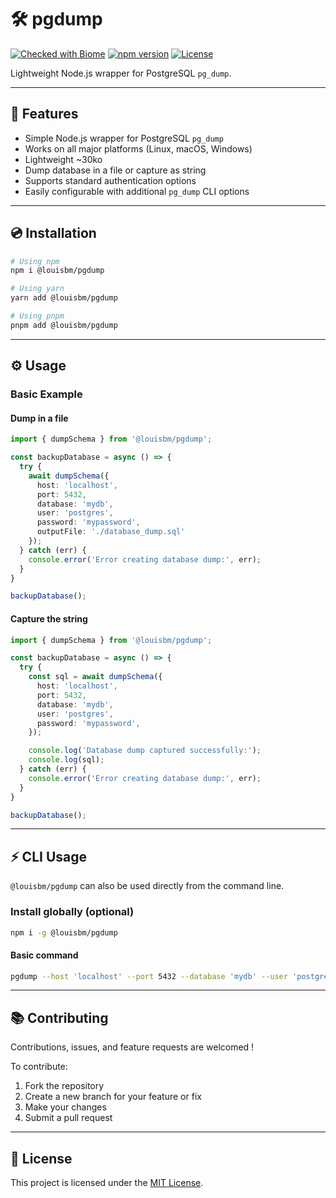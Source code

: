 # 🛠️ pgdump

[![Checked with Biome](https://img.shields.io/badge/Checked_with-Biome-60a5fa?style=flat&logo=biome)](https://biomejs.dev)
[![npm version](https://img.shields.io/npm/v/@louisbm/pgdump?style=flat)](https://www.npmjs.com/package/@louisbm/pgdump)
[![License](https://img.shields.io/npm/l/@louisbm/pgdump?style=flat)](LICENSE)

Lightweight Node.js wrapper for PostgreSQL `pg_dump`.

---

## 🚀 Features

- Simple Node.js wrapper for PostgreSQL `pg_dump`
- Works on all major platforms (Linux, macOS, Windows)
- Lightweight ~30ko
- Dump database in a file or capture as string
- Supports standard authentication options
- Easily configurable with additional `pg_dump` CLI options

---

## 💿 Installation

```bash
# Using npm
npm i @louisbm/pgdump

# Using yarn
yarn add @louisbm/pgdump

# Using pnpm
pnpm add @louisbm/pgdump
```

---

## ⚙️ Usage

### Basic Example

#### Dump in a file
```ts
import { dumpSchema } from '@louisbm/pgdump';

const backupDatabase = async () => {
  try {
    await dumpSchema({
      host: 'localhost',
      port: 5432,
      database: 'mydb',
      user: 'postgres',
      password: 'mypassword',
	  outputFile: './database_dump.sql'
    });
  } catch (err) {
    console.error('Error creating database dump:', err);
  }
}

backupDatabase();
```

#### Capture the string
```ts
import { dumpSchema } from '@louisbm/pgdump';

const backupDatabase = async () => {
  try {
    const sql = await dumpSchema({
      host: 'localhost',
      port: 5432,
      database: 'mydb',
      user: 'postgres',
      password: 'mypassword',
    });

    console.log('Database dump captured successfully:');
    console.log(sql);
  } catch (err) {
    console.error('Error creating database dump:', err);
  }
}

backupDatabase();
```

---

## ⚡ CLI Usage

`@louisbm/pgdump` can also be used directly from the command line.

### Install globally (optional)

```bash
npm i -g @louisbm/pgdump
```

#### Basic command

```bash
pgdump --host 'localhost' --port 5432 --database 'mydb' --user 'postgres' --password 'mypassword' --file './database_dump.sql'
```

---

## 📚 Contributing

Contributions, issues, and feature requests are welcomed !  

To contribute:

1. Fork the repository 
2. Create a new branch for your feature or fix
3. Make your changes
4. Submit a pull request

---

## 📄 License

This project is licensed under the [MIT License](LICENSE).





